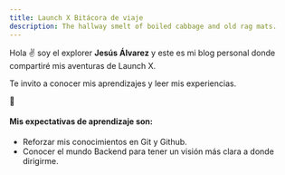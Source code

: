 ```yaml
---
title: Launch X Bitácora de viaje
description: The hallway smelt of boiled cabbage and old rag mats.
---
```


Hola ✌️  soy el explorer **Jesús Álvarez** y este es mi blog personal donde compartiré mis aventuras de Launch X.

Te invito a conocer mis aprendizajes y leer mis experiencias.

🚀

#### Mis expectativas de aprendizaje son:  
+ Reforzar mis conocimientos en Git y Github. 
+ Conocer el mundo Backend para tener un visión más clara a donde dirigirme.
